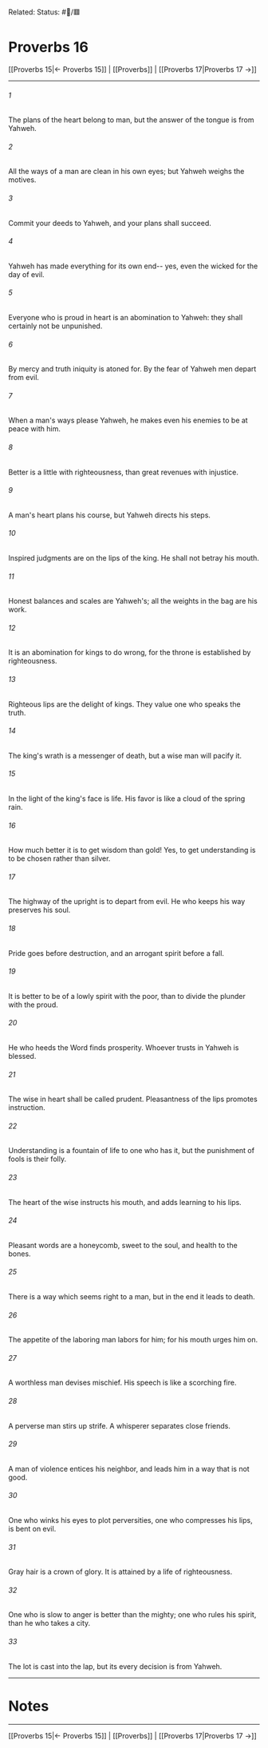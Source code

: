 Related:
Status: #📖/🟥
# Proverbs 16

[[Proverbs 15|← Proverbs 15]] | [[Proverbs]] | [[Proverbs 17|Proverbs 17 →]]
***



###### 1 
The plans of the heart belong to man, but the answer of the tongue is from Yahweh. 

###### 2 
All the ways of a man are clean in his own eyes; but Yahweh weighs the motives. 

###### 3 
Commit your deeds to Yahweh, and your plans shall succeed. 

###### 4 
Yahweh has made everything for its own end-- yes, even the wicked for the day of evil. 

###### 5 
Everyone who is proud in heart is an abomination to Yahweh: they shall certainly not be unpunished. 

###### 6 
By mercy and truth iniquity is atoned for. By the fear of Yahweh men depart from evil. 

###### 7 
When a man's ways please Yahweh, he makes even his enemies to be at peace with him. 

###### 8 
Better is a little with righteousness, than great revenues with injustice. 

###### 9 
A man's heart plans his course, but Yahweh directs his steps. 

###### 10 
Inspired judgments are on the lips of the king. He shall not betray his mouth. 

###### 11 
Honest balances and scales are Yahweh's; all the weights in the bag are his work. 

###### 12 
It is an abomination for kings to do wrong, for the throne is established by righteousness. 

###### 13 
Righteous lips are the delight of kings. They value one who speaks the truth. 

###### 14 
The king's wrath is a messenger of death, but a wise man will pacify it. 

###### 15 
In the light of the king's face is life. His favor is like a cloud of the spring rain. 

###### 16 
How much better it is to get wisdom than gold! Yes, to get understanding is to be chosen rather than silver. 

###### 17 
The highway of the upright is to depart from evil. He who keeps his way preserves his soul. 

###### 18 
Pride goes before destruction, and an arrogant spirit before a fall. 

###### 19 
It is better to be of a lowly spirit with the poor, than to divide the plunder with the proud. 

###### 20 
He who heeds the Word finds prosperity. Whoever trusts in Yahweh is blessed. 

###### 21 
The wise in heart shall be called prudent. Pleasantness of the lips promotes instruction. 

###### 22 
Understanding is a fountain of life to one who has it, but the punishment of fools is their folly. 

###### 23 
The heart of the wise instructs his mouth, and adds learning to his lips. 

###### 24 
Pleasant words are a honeycomb, sweet to the soul, and health to the bones. 

###### 25 
There is a way which seems right to a man, but in the end it leads to death. 

###### 26 
The appetite of the laboring man labors for him; for his mouth urges him on. 

###### 27 
A worthless man devises mischief. His speech is like a scorching fire. 

###### 28 
A perverse man stirs up strife. A whisperer separates close friends. 

###### 29 
A man of violence entices his neighbor, and leads him in a way that is not good. 

###### 30 
One who winks his eyes to plot perversities, one who compresses his lips, is bent on evil. 

###### 31 
Gray hair is a crown of glory. It is attained by a life of righteousness. 

###### 32 
One who is slow to anger is better than the mighty; one who rules his spirit, than he who takes a city. 

###### 33 
The lot is cast into the lap, but its every decision is from Yahweh.

---
# Notes


***
[[Proverbs 15|← Proverbs 15]] | [[Proverbs]] | [[Proverbs 17|Proverbs 17 →]]
